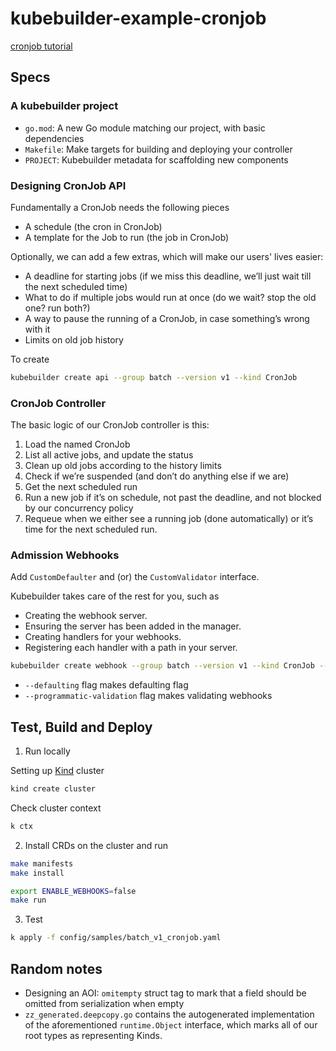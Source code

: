 # kubebuilder-example-cronjob

[cronjob tutorial](https://book.kubebuilder.io/cronjob-tutorial/cronjob-tutorial)

## Specs

### A kubebuilder project

- `go.mod`: A new Go module matching our project, with basic dependencies
- `Makefile`: Make targets for building and deploying your controller
- `PROJECT`: Kubebuilder metadata for scaffolding new components

### Designing CronJob API

Fundamentally a CronJob needs the following pieces

- A schedule (the cron in CronJob)
- A template for the Job to run (the job in CronJob)

Optionally, we can add a few extras, which will make our users' lives easier:

- A deadline for starting jobs (if we miss this deadline, we’ll just wait till the next scheduled time)
- What to do if multiple jobs would run at once (do we wait? stop the old one? run both?)
- A way to pause the running of a CronJob, in case something’s wrong with it
- Limits on old job history

To create

```bash
kubebuilder create api --group batch --version v1 --kind CronJob
```
### CronJob Controller

The basic logic of our CronJob controller is this:

1. Load the named CronJob
2. List all active jobs, and update the status
3. Clean up old jobs according to the history limits
4. Check if we’re suspended (and don’t do anything else if we are)
5. Get the next scheduled run
6. Run a new job if it’s on schedule, not past the deadline, and not blocked by our concurrency policy
7. Requeue when we either see a running job (done automatically) or it’s time for the next scheduled run.

### Admission Webhooks

Add `CustomDefaulter` and (or) the `CustomValidator` interface.

Kubebuilder takes care of the rest for you, such as

- Creating the webhook server.
- Ensuring the server has been added in the manager.
- Creating handlers for your webhooks.
- Registering each handler with a path in your server.

```bash
kubebuilder create webhook --group batch --version v1 --kind CronJob --defaulting --programmatic-validation
```

- `--defaulting` flag makes defaulting flag
- `--programmatic-validation` flag makes validating webhooks

## Test, Build and Deploy

1. Run locally

Setting up [Kind](https://kind.sigs.k8s.io/docs/user/quick-start/#interacting-with-your-cluster) cluster

```bash
kind create cluster
```

Check cluster context

```bash
k ctx
```

2. Install CRDs on the cluster and run

```bash
make manifests
make install

export ENABLE_WEBHOOKS=false
make run
```

3. Test

```bash
k apply -f config/samples/batch_v1_cronjob.yaml
```

## Random notes

- Designing an AOI: `omitempty` struct tag to mark that a field should be omitted from serialization when empty
- `zz_generated.deepcopy.go` contains the autogenerated implementation of the aforementioned `runtime.Object` interface, which marks all of our root types as representing Kinds.
